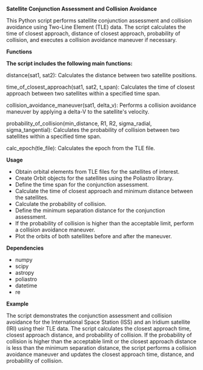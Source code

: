 ﻿**Satellite Conjunction Assessment and Collision Avoidance**

This Python script performs satellite conjunction assessment and collision avoidance using Two-Line Element (TLE) data. The script calculates the time of closest approach, distance of closest approach, probability of collision, and executes a collision avoidance maneuver if necessary.

**Functions**

**The script includes the following main functions:**

distance(sat1, sat2): Calculates the distance between two satellite positions.

time\_of\_closest\_approach(sat1, sat2, t\_span): Calculates the time of closest approach between two satellites within a specified time span.

collision\_avoidance\_maneuver(sat1, delta\_v): Performs a collision avoidance maneuver by applying a delta-V to the satellite's velocity.

probability\_of\_collision(min\_distance, R1, R2, sigma\_radial, sigma\_tangential): Calculates the probability of collision between two satellites within a specified time span.

calc\_epoch(tle\_file): Calculates the epoch from the TLE file.

**Usage**

* Obtain orbital elements from TLE files for the satellites of interest.
* Create Orbit objects for the satellites using the Poliastro library.
* Define the time span for the conjunction assessment.
* Calculate the time of closest approach and minimum distance between the satellites.
* Calculate the probability of collision.
* Define the minimum separation distance for the conjunction assessment.
* If the probability of collision is higher than the acceptable limit, perform a collision avoidance maneuver.
* Plot the orbits of both satellites before and after the maneuver.

**Dependencies**

* numpy
* scipy
* astropy
* poliastro
* datetime
* re

**Example**

The script demonstrates the conjunction assessment and collision avoidance for the International Space Station (ISS) and an Iridium satellite (IRI) using their TLE data. The script calculates the closest approach time, closest approach distance, and probability of collision. If the probability of collision is higher than the acceptable limit or the closest approach distance is less than the minimum separation distance, the script performs a collision avoidance maneuver and updates the closest approach time, distance, and probability of collision.
